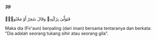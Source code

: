 ##### 39

<span class="ayah">فَتَوَلَّىٰ بِرُكْنِهِۦ وَقَالَ سَٰحِرٌ أَوْ مَجْنُونٌۭ</span>

<span class="ayah_translation">Maka dia (Fir'aun) berpaling (dari iman) bersama tentaranya dan berkata: "Dia adalah seorang tukang sihir atau seorang gila".</span>
